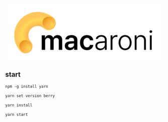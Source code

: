<p align="center">
    <img alt="macaroni" src="https://github.com/team-blackhole/macaroni/blob/main/image/logo.png?raw=true" width="546">
</p>

## start
```
npm -g install yarn
```
```
yarn set version berry
```
```
yarn install
```
```
yarn start
```